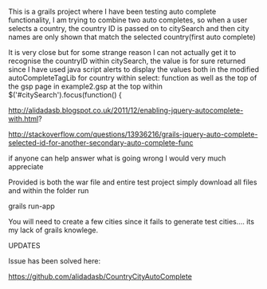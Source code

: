 This is a grails project where I have been testing auto complete functionality, I am trying to combine two auto completes, so when a user selects a country, the country ID is passed on to citySearch and then city names are only shown that match the selected country(first auto complete)

It is very close but for some strange reason I can not actually get it to recognise the countryID within citySearch, the value is for sure returned since I have used java script alerts to display the values both in the modified autoCompleteTagLib for country within select: function as well as the top of the gsp page in example2.gsp at the top within $('#citySearch').focus(function() {



http://alidadasb.blogspot.co.uk/2011/12/enabling-jquery-autocomplete-with.html?

http://stackoverflow.com/questions/13936216/grails-jquery-auto-complete-selected-id-for-another-secondary-auto-complete-func

if anyone can help answer what is going wrong I would very much appreciate

Provided is both the war file and entire test project simply download all files and within the folder run

grails run-app

You will need to create a few cities since it fails to generate test cities.... its my lack of grails knowlege.



UPDATES

Issue has been solved here:

https://github.com/alidadasb/CountryCityAutoComplete
